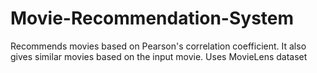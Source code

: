# Movie-Recommendation-System
Recommends movies based on Pearson's  correlation coefficient. 
It also gives similar movies based on the input movie.
Uses MovieLens dataset
